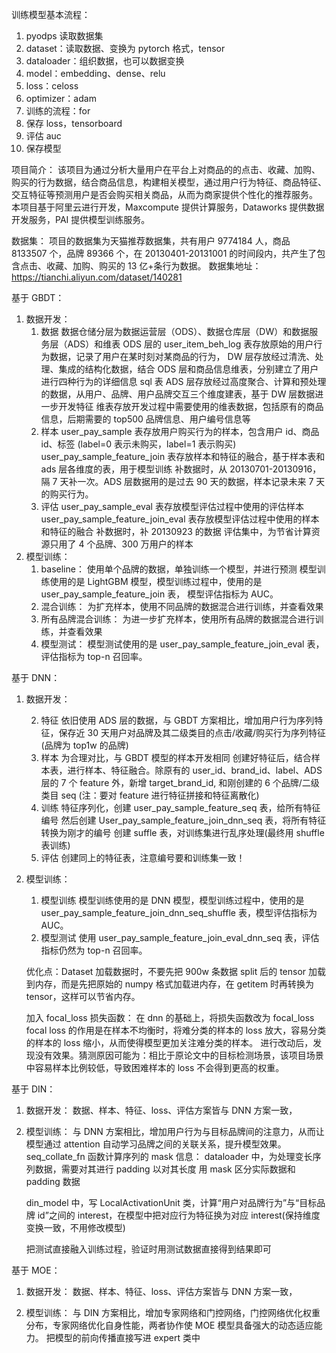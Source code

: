 训练模型基本流程：

1. pyodps 读取数据集
2. dataset：读取数据、变换为 pytorch 格式，tensor
3. dataloader：组织数据，也可以数据变换
4. model：embedding、dense、relu
5. loss：celoss
6. optimizer：adam
7. 训练的流程：for
8. 保存 loss，tensorboard
9. 评估 auc
10. 保存模型

项目简介：
该项目为通过分析大量用户在平台上对商品的的点击、收藏、加购、购买的行为数据，结合商品信息，构建相关模型，通过用户行为特征、商品特征、交互特征等预测用户是否会购买相关商品，从而为商家提供个性化的推荐服务。
本项目基于阿里云进行开发，Maxcompute 提供计算服务，Dataworks 提供数据开发服务，PAI 提供模型训练服务。

数据集：
项目的数据集为天猫推荐数据集，共有用户 9774184 人，商品 8133507 个，品牌 89366 个，在 20130401-20131001 的时间段内，共产生了包含点击、收藏、加购、购买的 13 亿+条行为数据。
数据集地址：https://tianchi.aliyun.com/dataset/140281

基于 GBDT：

1. 数据开发：
   1. 数据
      数据仓储分层为数据运营层（ODS）、数据仓库层（DW）和数据服务层（ADS）和维表
      ODS 层的 user_item_beh_log 表存放原始的用户行为数据，记录了用户在某时刻对某商品的行为，
      DW 层存放经过清洗、处理、集成的结构化数据，结合 ODS 层和商品信息维表，分别建立了用户进行四种行为的详细信息 sql 表
      ADS 层存放经过高度聚合、计算和预处理的数据，从用户、品牌、用户品牌交互三个维度建表，基于 DW 层数据进一步开发特征
      维表存放开发过程中需要使用的维表数据，包括原有的商品信息，后期需要的 top500 品牌信息、用户编号信息等
   2. 样本
      user_pay_sample 表存放用户购买行为的样本，包含用户 id、商品 id、标签 (label=0 表示未购买，label=1 表示购买)
      user_pay_sample_feature_join 表存放样本和特征的融合，基于样本表和 ads 层各维度的表，用于模型训练
      补数据时，从 20130701-20130916，隔 7 天补一次。ADS 层数据用的是过去 90 天的数据，样本记录未来 7 天的购买行为。
   3. 评估
      user_pay_sample_eval 表存放模型评估过程中使用的评估样本
      user_pay_sample_feature_join_eval 表存放模型评估过程中使用的样本和特征的融合
      补数据时，补 20130923 的数据
      评估集中，为节省计算资源只用了 4 个品牌、300 万用户的样本
2. 模型训练：
   1. baseline：
      使用单个品牌的数据，单独训练一个模型，并进行预测
      模型训练使用的是 LightGBM 模型，模型训练过程中，使用的是 user_pay_sample_feature_join 表，
      模型评估指标为 AUC。
   2. 混合训练：
      为扩充样本，使用不同品牌的数据混合进行训练，并查看效果
   3. 所有品牌混合训练：
      为进一步扩充样本，使用所有品牌的数据混合进行训练，并查看效果
   4. 模型测试：
      模型测试使用的是 user_pay_sample_feature_join_eval 表，评估指标为 top-n 召回率。

基于 DNN：

1. 数据开发：

   2. 特征
      依旧使用 ADS 层的数据，与 GBDT 方案相比，增加用户行为序列特征，保存近 30 天用户对品牌及其二级类目的点击/收藏/购买行为序列特征(品牌为 top1w 的品牌)
   3. 样本
      为合理对比，与 GBDT 模型的样本开发相同
      创建好特征后，结合样本表，进行样本、特征融合。除原有的 user_id、brand_id、label、ADS 层的 7 个 feature 外，新增 target_brand_id, 和刚创建的 6 个品牌/二级类目 seq
      (注：要对 feature 进行特征拼接和特征离散化)
   4. 训练
      特征序列化，创建 user_pay_sample_feature_seq 表，给所有特征编号
      然后创建 User_pay_sample_feature_join_dnn_seq 表，将所有特征转换为刚才的编号
      创建 suffle 表，对训练集进行乱序处理(最终用 shuffle 表训练)
   5. 评估
      创建同上的特征表，注意编号要和训练集一致！

2. 模型训练：

   1. 模型训练
      模型训练使用的是 DNN 模型，模型训练过程中，使用的是 user_pay_sample_feature_join_dnn_seq_shuffle 表，模型评估指标为 AUC。
   2. 模型测试
      使用 user_pay_sample_feature_join_eval_dnn_seq 表，评估指标仍然为 top-n 召回率。

   优化点：Dataset 加载数据时，不要先把 900w 条数据 split 后的 tensor 加载到内存，而是先把原始的 numpy 格式加载进内存，在 getitem 时再转换为 tensor，这样可以节省内存。

   加入 focal_loss 损失函数：
   在 dnn 的基础上，将损失函数改为 focal_loss
   focal loss 的作用是在样本不均衡时，将难分类的样本的 loss 放大，容易分类的样本的 loss 缩小，从而使得模型更加关注难分类的样本。
   进行改动后，发现没有效果。猜测原因可能为：相比于原论文中的目标检测场景，该项目场景中容易样本比例较低，导致困难样本的 loss 不会得到更高的权重。

基于 DIN：

1. 数据开发：
   数据、样本、特征、loss、评估方案皆与 DNN 方案一致，

2. 模型训练：
   与 DNN 方案相比，增加用户行为与目标品牌间的注意力，从而让模型通过 attention 自动学习品牌之间的关联关系，提升模型效果。
   seq_collate_fn 函数计算序列的 mask 信息：
   dataloader 中，为处理变长序列数据，需要对其进行 padding 以对其长度
   用 mask 区分实际数据和 padding 数据

   din_model 中，写 LocalActivationUnit 类，计算“用户对品牌行为”与“目标品牌 id”之间的 interest，在模型中把对应行为特征换为对应 interest(保持维度变换一致，不用修改模型)

   把测试直接融入训练过程，验证时用测试数据直接得到结果即可

基于 MOE：

1. 数据开发：
   数据、样本、特征、loss、评估方案皆与 DNN 方案一致，

2. 模型训练：
   与 DIN 方案相比，增加专家网络和门控网络，门控网络优化权重分布，专家网络优化自身性能，两者协作使 MOE 模型具备强大的动态适应能力。
   把模型的前向传播直接写进 expert 类中
